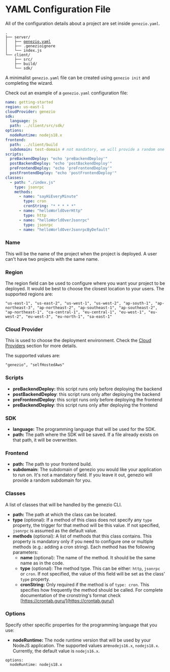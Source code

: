 # YAML Configuration File

All of the configuration details about a project are set inside `genezio.yaml`.&#x20;

<pre><code>.
├── server/
│   ├── <a data-footnote-ref href="#user-content-fn-1">genezio.yaml</a>
│   ├── .genezioignore
│   └── index.js
└── client/
    ├── src/
    ├── build/
    └── sdk/
</code></pre>

A minimalist `genezio.yaml` file can be created using `genezio init` and completing the wizard.

Check out an example of a `genezio.yaml` configuration file:

```yaml
name: getting-started
region: us-east-1
cloudProvider: genezio
sdk:
  language: js
  path: ../client/src/sdk/
options:
  nodeRuntime: nodejs18.x
frontend:
  path: ../client/build
  subdomain: test-domain # not mandatory, we will provide a random one for you
scripts:
  preBackendDeploy: "echo 'preBackendDeploy'"
  postBackendDeploy: "echo 'postBackendDeploy'"
  preFrontendDeploy: "echo 'preFrontendDeploy'"
  postFrontendDeploy: "echo 'postFrontendDeploy'"
classes:
  - path: "./index.js"
    type: jsonrpc
    methods:
      - name: "sayHiEveryMinute"
        type: cron
        cronString: "* * * * *"
      - name: "helloWorldOverHttp"
        type: http
      - name: "helloWorldOverJsonrpc"
        type: jsonrpc
      - name: "helloWorldOverJsonrpcByDefault"
```

### Name

This will be the name of the project when the project is deployed. A user can't have two projects with the same name.

### Region

The region field can be used to configure where you want your project to be deployed. It would be best to choose the closest location to your users. The supported regions are:

```
"us-east-1", "us-east-2", "us-west-1", "us-west-2", "ap-south-1", "ap-northeast-3", "ap-northeast-2", "ap-southeast-1", "ap-southeast-2", "ap-northeast-1", "ca-central-1", "eu-central-1", "eu-west-1", "eu-west-2", "eu-west-3", "eu-north-1", "sa-east-1"
```

### Cloud Provider
This is used to choose the deployment environment. Check the [Cloud Providers](cloud-providers/README.md) section for more details.

The supported values are: 

```
"genezio", "selfHostedAws" 
```

### Scripts

* **preBackendDeploy:** this script runs only before deploying the backend
* **postBackendDeploy**: this script runs only after deploying the backend
* **preFrontendDeploy**: this script runs only before deploying the frontend
* **preBackendDeploy**: this script runs only after deploying the frontend

### SDK

* **language:** The programming language that will be used for the SDK.
* **path:** The path where the SDK will be saved. If a file already exists on that path, it will be overwritten.

### Frontend

* **path:** The path to your frontend build.
* **subdomain:** The subdomain of genezio you would like your application to run on. It's not a mandatory field. If you leave it out, genezio will provide a random subdomain for you.

### Classes

A list of classes that will be handled by the genezio CLI.

* **path:** The path at which the class can be located.
* **type** (optional): If a method of this class does not specify any `type` property, the trigger for that method will be this value. If not specified, `jsonrpc` is assumed as the default value.
* **methods** (optional): A list of methods that this class contains. This property is mandatory only if you need to configure one or multiple methods (e.g.: adding a cron string). Each method has the following parameters:
  * **name** (optional): The name of the method. It should be the same name as in the code.
  * **type** (optional): The method type. This can be either: `http`, `jsonrpc` or `cron`. If not specified, the value of this field will be set as the class' `type` property.
  * **cronString:** Only required if the method is of `type: cron`. This specifies how frequently the method should be called. For complete documentation of the cronstring's format check [https://crontab.guru/](https://crontab.guru/)

### Options

Specify other specific properties for the programming language that you use:

* **nodeRuntime:** The node runtime version that will be used by your NodeJS application. The supported values are`nodejs16.x`, `nodejs18.x`. Currently, the default value is `nodejs16.x`.

```
options:
  nodeRuntime: nodejs18.x
```

[^1]: 

